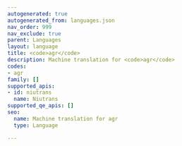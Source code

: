 ```yaml
---
autogenerated: true
autogenerated_from: languages.json
nav_order: 999
nav_exclude: true
parent: Languages
layout: language
title: <code>agr</code>
description: Machine translation for <code>agr</code>
codes:
- agr
family: []
supported_apis:
- id: niutrans
  name: Niutrans
supported_qe_apis: []
seo:
  name: Machine translation for agr
  type: Language

---
```


